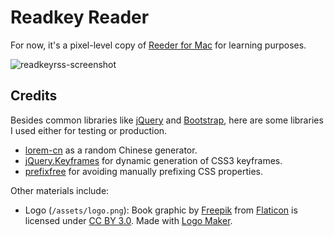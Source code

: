 # Readkey Reader

For now, it's a pixel-level copy of [Reeder for Mac](http://reederapp.com/mac/) for learning purposes.

![readkeyrss-screenshot](http://i.imgur.com/mLHYh9Z.png)

## Credits

Besides common libraries like [jQuery](https://jquery.com/) and [Bootstrap](http://getbootstrap.com/),
here are some libraries I used either for testing or production.

- [lorem-cn](https://github.com/webzhao/lorem-cn) as a random Chinese generator.
- [jQuery.Keyframes](https://github.com/Keyframes/jQuery.Keyframes) for dynamic generation of CSS3 keyframes.
- [prefixfree](http://leaverou.github.io/prefixfree/) for avoiding manually prefixing CSS properties.

Other materials include:

- Logo (`/assets/logo.png`): Book graphic by <a href="http://www.freepik.com/">Freepik</a> from <a href="http://www.flaticon.com/">Flaticon</a> is licensed under <a href="http://creativecommons.org/licenses/by/3.0/" title="Creative Commons BY 3.0">CC BY 3.0</a>. Made with <a href="http://logomakr.com" title="Logo Maker">Logo Maker</a>.
